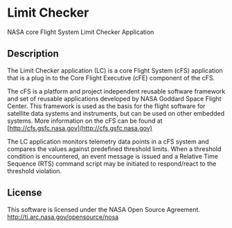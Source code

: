 # Limit Checker

NASA core Flight System Limit Checker Application

## Description

The Limit Checker application (LC) is a core Flight System (cFS) application that is a plug in to the Core Flight Executive (cFE) component of the cFS.

The cFS is a platform and project independent reusable software framework and set of reusable applications developed by NASA Goddard Space Flight Center. This framework is used as the basis for the flight software for satellite data systems and instruments, but can be used on other embedded systems. More information on the cFS can be found at [http://cfs.gsfc.nasa.gov](http://cfs.gsfc.nasa.gov)

The LC application monitors telemetry data points in a cFS system and compares the values against predefined threshold limits. When a threshold condition is encountered, an event message is issued and a Relative Time Sequence (RTS) command script may be initiated to respond/react to the threshold violation.

## License

This software is licensed under the NASA Open Source Agreement. http://ti.arc.nasa.gov/opensource/nosa
